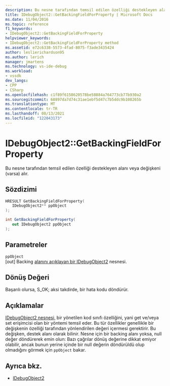 ```yaml
---
description: Bu nesne tarafından temsil edilen özelliği destekleyen alanı veya değişkeni (varsa) alır.
title: IDebugObject2::GetBackingFieldForProperty | Microsoft Docs
ms.date: 11/04/2016
ms.topic: reference
f1_keywords:
- IDebugObject2::GetBackingFieldForProperty
helpviewer_keywords:
- IDebugObject2::GetBackingFieldForProperty method
ms.assetid: e72c6338-5573-4fad-8075-f3ade3435424
author: leslierichardson95
ms.author: lerich
manager: jmartens
ms.technology: vs-ide-debug
ms.workload:
- vssdk
dev_langs:
- CPP
- CSharp
ms.openlocfilehash: c1f89f6158620578be58884a764773cb77b930a2
ms.sourcegitcommit: 68897da7d74c31ae1ebf5d47c7b5ddc9b108265b
ms.translationtype: MT
ms.contentlocale: tr-TR
ms.lasthandoff: 08/13/2021
ms.locfileid: "122043173"
---
```

# <a name="idebugobject2getbackingfieldforproperty"></a>IDebugObject2::GetBackingFieldForProperty
Bu nesne tarafından temsil edilen özelliği destekleyen alanı veya değişkeni (varsa) alır.

## <a name="syntax"></a>Sözdizimi

```cpp
HRESULT GetBackingFieldForProperty(
   IDebugObject2** ppObject
);
```

```csharp
int GetBackingFieldForProperty(
   out IDebugObject2 ppObject
);
```

## <a name="parameters"></a>Parametreler
`ppObject`\
[out] Backing [alanını açıklayan bir IDebugObject2](../../../extensibility/debugger/reference/idebugobject2.md) nesnesi.

## <a name="return-value"></a>Dönüş Değeri
 Başarılı olursa, S_OK; aksi takdirde, bir hata kodu döndürür.

## <a name="remarks"></a>Açıklamalar
 [IDebugObject2 nesnesi,](../../../extensibility/debugger/reference/idebugobject2.md) bir yönetilen kod sınıfı özelliğini, yani get ve/veya set erişimcisi olan bir yöntemi temsil eder. Bu tür özellikler genellikle bir değişkenin özelliği tarafından yönlendirilen değeri içermesi gerektirir. Bu değişken, destek alanı olarak bilinir. Nesne için bir backing alanı yoksa, null değer döndürerek emin olun: Bazı çağrılar dönüş değerine dikkat emiyor olabilir, ancak bunun yerine içinde bir null değerin döndürüldü olup olmadığını görmek için `ppObject` bakar.

## <a name="see-also"></a>Ayrıca bkz.
- [IDebugObject2](../../../extensibility/debugger/reference/idebugobject2.md)
